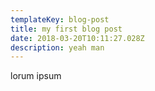 ```yaml
---
templateKey: blog-post
title: my first blog post
date: 2018-03-20T10:11:27.028Z
description: yeah man
---
```

lorum ipsum

